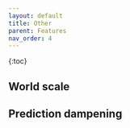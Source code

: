 ```yaml
---
layout: default
title: Other
parent: Features
nav_order: 4
---
```


{:toc}

## World scale

## Prediction dampening
